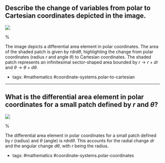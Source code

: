 ## Describe the change of variables from polar to Cartesian coordinates depicted in the image.

![](https://cdn.mathpix.com/cropped/2024_06_13_54c60bf0fccf07f0954bg-1.jpg?height=510&width=561&top_left_y=199&top_left_x=730)

% 

The image depicts a differential area element in polar coordinates. The area of the shaded patch is given by $r dr d\theta$, highlighting the change from polar coordinates (radius $r$ and angle $\theta$) to Cartesian coordinates. The shaded patch represents an infinitesimal sector-shaped area bounded by $r \to r + dr$ and $\theta \to \theta + d\theta$.

- tags: #mathematics #coordinate-systems.polar-to-cartesian

---

## What is the differential area element in polar coordinates for a small patch defined by $r$ and $\theta$?

![](https://cdn.mathpix.com/cropped/2024_06_13_54c60bf0fccf07f0954bg-1.jpg?height=510&width=561&top_left_y=199&top_left_x=730)

% 

The differential area element in polar coordinates for a small patch defined by $r$ (radius) and $\theta$ (angle) is $r dr d\theta$. This accounts for the radial change $dr$ and the angular change $d\theta$, with $r$ being the radius.

- tags: #mathematics #coordinate-systems.polar-coordinates